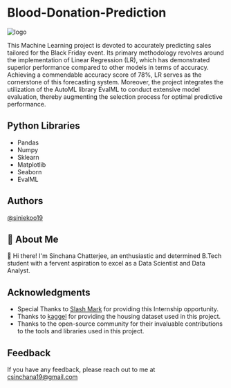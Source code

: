 # Blood-Donation-Prediction
![logo](https://github.com/siniekoo19/Blood-Donation-Prediction/assets/144519238/34ab80d6-f5ab-474b-8b95-5b4ca8559c16)

This Machine Learning project is devoted to accurately predicting sales tailored for the Black Friday event. Its primary methodology revolves around the implementation of Linear Regression (LR), which has demonstrated superior performance compared to other models in terms of accuracy. Achieving a commendable accuracy score of 78%, LR serves as the cornerstone of this forecasting system. Moreover, the project integrates the utilization of the AutoML library EvalML to conduct extensive model evaluation, thereby augmenting the selection process for optimal predictive performance.

## Python Libraries
- Pandas
- Numpy
- Sklearn
- Matplotlib
- Seaborn
- EvalML

## Authors
[@siniekoo19](https://github.com/siniekoo19)

## 🚀 About Me
👋 Hi there! I'm Sinchana Chatterjee, an enthusiastic and determined B.Tech student with a fervent aspiration to excel as a Data Scientist and Data Analyst.

## Acknowledgments

- Special Thanks to [Slash Mark](https://slashmark.cloud/) for providing this Internship opportunity.
- Thanks to [kaggel](https://www.kaggle.com/datasets/mmmarchetti/transfusion-dataset) for providing the housing dataset used in this project.
- Thanks to the open-source community for their invaluable contributions to the tools and libraries used in this project.

## Feedback

If you have any feedback, please reach out to me at csinchana19@gmail.com
